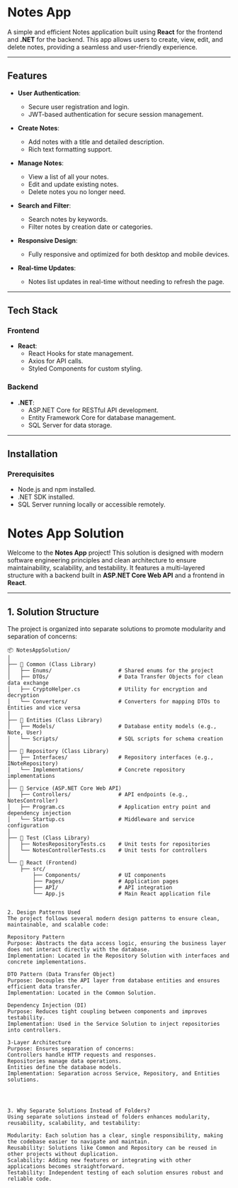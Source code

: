 # Notes App

A simple and efficient Notes application built using **React** for the frontend and **.NET** for the backend. This app allows users to create, view, edit, and delete notes, providing a seamless and user-friendly experience.

---

## Features

- **User Authentication**:
  - Secure user registration and login.
  - JWT-based authentication for secure session management.

- **Create Notes**:
  - Add notes with a title and detailed description.
  - Rich text formatting support.

- **Manage Notes**:
  - View a list of all your notes.
  - Edit and update existing notes.
  - Delete notes you no longer need.

- **Search and Filter**:
  - Search notes by keywords.
  - Filter notes by creation date or categories.

- **Responsive Design**:
  - Fully responsive and optimized for both desktop and mobile devices.

- **Real-time Updates**:
  - Notes list updates in real-time without needing to refresh the page.

---

## Tech Stack

### Frontend
- **React**:
  - React Hooks for state management.
  - Axios for API calls.
  - Styled Components for custom styling.

### Backend
- **.NET**:
  - ASP.NET Core for RESTful API development.
  - Entity Framework Core for database management.
  - SQL Server for data storage.

---

## Installation

### Prerequisites
- Node.js and npm installed.
- .NET SDK installed.
- SQL Server running locally or accessible remotely.



# **Notes App Solution**

Welcome to the **Notes App** project! This solution is designed with modern software engineering principles and clean architecture to ensure maintainability, scalability, and testability. It features a multi-layered structure with a backend built in **ASP.NET Core Web API** and a frontend in **React**.

---

## **1. Solution Structure**

The project is organized into separate solutions to promote modularity and separation of concerns:

```plaintext
📦 NotesAppSolution/
│
├── 📂 Common (Class Library)
│   ├── Enums/                     # Shared enums for the project
│   ├── DTOs/                      # Data Transfer Objects for clean data exchange
│   ├── CryptoHelper.cs            # Utility for encryption and decryption
│   └── Converters/                # Converters for mapping DTOs to Entities and vice versa
│
├── 📂 Entities (Class Library)
│   ├── Models/                    # Database entity models (e.g., Note, User)
│   └── Scripts/                   # SQL scripts for schema creation
│
├── 📂 Repository (Class Library)
│   ├── Interfaces/                # Repository interfaces (e.g., INoteRepository)
│   └── Implementations/           # Concrete repository implementations
│
├── 📂 Service (ASP.NET Core Web API)
│   ├── Controllers/               # API endpoints (e.g., NotesController)
│   ├── Program.cs                 # Application entry point and dependency injection
│   └── Startup.cs                 # Middleware and service configuration
│
├── 📂 Test (Class Library)
│   ├── NotesRepositoryTests.cs    # Unit tests for repositories
│   └── NotesControllerTests.cs    # Unit tests for controllers
│
└── 📂 React (Frontend)
    ├── src/
        ├── Components/            # UI components
        ├── Pages/                 # Application pages
        ├── API/                   # API integration
        └── App.js                 # Main React application file


2. Design Patterns Used
The project follows several modern design patterns to ensure clean, maintainable, and scalable code:

Repository Pattern
Purpose: Abstracts the data access logic, ensuring the business layer does not interact directly with the database.
Implementation: Located in the Repository Solution with interfaces and concrete implementations.

DTO Pattern (Data Transfer Object)
Purpose: Decouples the API layer from database entities and ensures efficient data transfer.
Implementation: Located in the Common Solution.

Dependency Injection (DI)
Purpose: Reduces tight coupling between components and improves testability.
Implementation: Used in the Service Solution to inject repositories into controllers.

3-Layer Architecture
Purpose: Ensures separation of concerns:
Controllers handle HTTP requests and responses.
Repositories manage data operations.
Entities define the database models.
Implementation: Separation across Service, Repository, and Entities solutions.




3. Why Separate Solutions Instead of Folders?
Using separate solutions instead of folders enhances modularity, reusability, scalability, and testability:

Modularity: Each solution has a clear, single responsibility, making the codebase easier to navigate and maintain.
Reusability: Solutions like Common and Repository can be reused in other projects without duplication.
Scalability: Adding new features or integrating with other applications becomes straightforward.
Testability: Independent testing of each solution ensures robust and reliable code.
